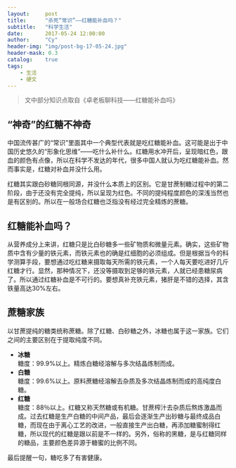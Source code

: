 ```yaml
---
layout:     post
title:      "杀死“常识”——红糖能补血吗？"
subtitle:   "科学生活"
date:       2017-05-24 12:00:00
author:     "Cy"
header-img: "img/post-bg-17-05-24.jpg"
header-mask: 0.3
catalog:    true
tags:
    - 生活
    - 硬文
---
```




> 文中部分知识点取自《卓老板聊科技——红糖能补血吗》


## “神奇”的红糖不神奇

中国流传甚广的“常识”里面其中一个典型代表就是吃红糖能补血。这可能是出于中国历史悠久的“形象化思维”——吃什么补什么。红糖用水冲开后，呈现暗红色，跟血的颜色有点像，所以在科学不发达的年代，很多中国人就认为吃红糖能补血。然而事实是，红糖对补血并没什么用。

红糖其实跟白砂糖同根同源，并没什么本质上的区别。它是甘蔗制糖过程中的第二阶段，由于还没有完全提纯，所以呈现为红色。不同的提纯程度颜色的深浅当然也是有区别的。所以在一般场合红糖也泛指没有经过完全精炼的蔗糖。

## 红糖能补血吗？

从营养成分上来讲，红糖只是比白砂糖多一些矿物质和微量元素。确实，这些矿物质中含有少量的铁元素，而铁元素也的确是红细胞的必须组成。但是根据当今的科学测算手段，要想通过吃红糖来摄取每天所需的铁元素，一个人每天要吃进好几斤红糖才行。显然，那种情况下，还没等摄取到足够的铁元素，人就已经患糖尿病了。所以通过红糖补血是不可行的。要想真补充铁元素，猪肝是不错的选择，其含铁量高达30%左右。

## 蔗糖家族

以甘蔗提纯的糖类统称蔗糖。除了红糖、白砂糖之外，冰糖也属于这一家族。它们之间的主要区别在于提取纯度不同。

* **冰糖**  
糖度：99.9%以上。精炼白糖经溶解与多次结晶炼制而成。
* **白糖**  
糖度：99.6%以上。原料蔗糖经溶解去杂质及多次结晶炼制而成的高纯度白糖。
* **红糖**  
糖度：88％以上。红糖又称天然糖或有机糖。甘蔗榨汁去杂质后熬炼激晶而成。过去红糖是生产白糖的中间产品，最后会逐渐生产出砂糖与最终成品白糖，而现在由于离心工艺的改进，一般直接生产出白糖，再添加糖蜜制得红糖，所以现代的红糖是跟以前是不一样的。另外，俗称的黑糖，是与红糖同样的糖品，主要颜色差异源于糖蜜的比例不同。

最后提醒一句，糖吃多了有害健康。
